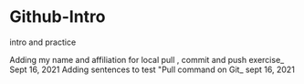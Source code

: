 # Github-Intro
intro and practice

Adding my name and affiliation for local pull , commit and push exercise_ Sept 16, 2021
Adding sentences to test "Pull command on Git_ sept 16, 2021
